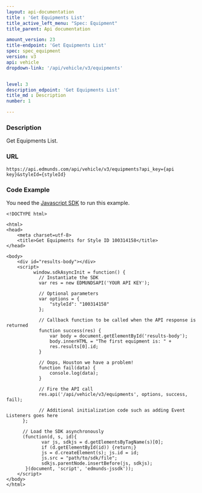 ```yaml
---
layout: api-documentation
title : 'Get Equipments List'
title_active_left_menu: "Spec: Equipment"
title_parent: Api documentation

amount_version: 23
title-endpoint: 'Get Equipments List'
spec: spec_equipment
version: v3
api: vehicle
dropdown-link: '/api/vehicle/v3/equipments'


level: 3
description_edpoint: 'Get Equipments List'
title_md : Description
number: 1

---
```


### Description

Get Equipments List.

### URL

    https://api.edmunds.com/api/vehicle/v3/equipments?api_key={api key}&styleId={styleId}
    
### Code Example

You need the [Javascript SDK](https://github.com/EdmundsAPI/edmunds-javascript-sdk) to run this example.

    <!DOCTYPE html>

    <html>
    <head>
        <meta charset=utf-8>
        <title>Get Equipments for Style ID 100314158</title>
    </head>

    <body>
        <div id="results-body"></div>
        <script>
              window.sdkAsyncInit = function() {
                // Instantiate the SDK
                var res = new EDMUNDSAPI('YOUR API KEY');

                // Optional parameters
                var options = {
                    "styleId": "100314158"
                };

                // Callback function to be called when the API response is returned
                function success(res) {
                    var body = document.getElementById('results-body');
                    body.innerHTML = "The first equipment is: " + 
                    res.results[0].id;
                }

                // Oops, Houston we have a problem!
                function fail(data) {
                    console.log(data);
                }

                // Fire the API call
                res.api('/api/vehicle/v3/equipments', options, success, fail);

                // Additional initialization code such as adding Event Listeners goes here
          };

          // Load the SDK asynchronously
          (function(d, s, id){
                 var js, sdkjs = d.getElementsByTagName(s)[0];
                 if (d.getElementById(id)) {return;}
                 js = d.createElement(s); js.id = id;
                 js.src = "path/to/sdk/file";
                 sdkjs.parentNode.insertBefore(js, sdkjs);
           }(document, 'script', 'edmunds-jssdk'));
        </script>
    </body>
    </html>